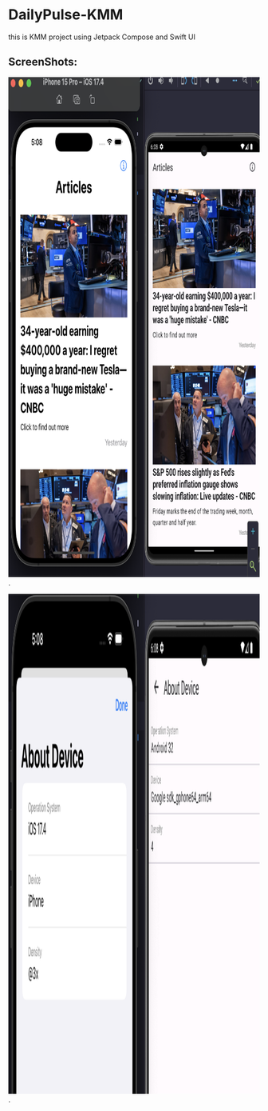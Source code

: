 # DailyPulse-KMM
this is KMM project using Jetpack Compose and Swift UI


## ScreenShots:
<img src="/images/pic1.png" width="650" height="1000"/>.


<img src="/images/pic2.png" width="850" height="1000"/>.
